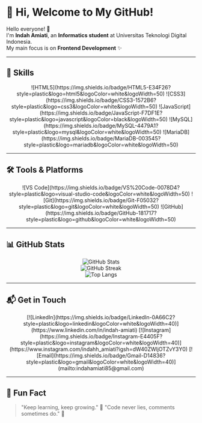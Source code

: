 # 🌸 Hi, Welcome to My GitHub!  

Hello everyone! 👋  
I'm **Indah Amiati**, an **Informatics student** at Universitas Teknologi Digital Indonesia.  
My main focus is on **Frontend Development** ✨  

---

## 🚀 Skills
<div align="center" style="display:flex; gap:10px; flex-wrap:wrap; justify-content:center">
![HTML5](https://img.shields.io/badge/HTML5-E34F26?style=plastic&logo=html5&logoColor=white&logoWidth=50)  
![CSS3](https://img.shields.io/badge/CSS3-1572B6?style=plastic&logo=css3&logoColor=white&logoWidth=50)  
![JavaScript](https://img.shields.io/badge/JavaScript-F7DF1E?style=plastic&logo=javascript&logoColor=black&logoWidth=50)  
![MySQL](https://img.shields.io/badge/MySQL-4479A1?style=plastic&logo=mysql&logoColor=white&logoWidth=50)  
![MariaDB](https://img.shields.io/badge/MariaDB-003545?style=plastic&logo=mariadb&logoColor=white&logoWidth=50)  
</div>

---

## 🛠️ Tools & Platforms
<div align="center" style="display:flex; gap:10px; flex-wrap:wrap; justify-content:center">
![VS Code](https://img.shields.io/badge/VS%20Code-0078D4?style=plastic&logo=visual-studio-code&logoColor=white&logoWidth=50)  
![Git](https://img.shields.io/badge/Git-F05032?style=plastic&logo=git&logoColor=white&logoWidth=50)  
![GitHub](https://img.shields.io/badge/GitHub-181717?style=plastic&logo=github&logoColor=white&logoWidth=50)  
</div>  

---

## 📊 GitHub Stats
<p align="center">
  <img src="https://github-readme-stats.vercel.app/api?username=Indah135&show_icons=true&theme=radical" alt="GitHub Stats" />
  <br/>
  <img src="https://nirzak-streak-stats.vercel.app/?user=Indah135&theme=radical&hide_border=true" alt="GitHub Streak" />
  <br/>
  <img src="https://github-readme-stats.vercel.app/api/top-langs/?username=Indah135&layout=compact&theme=radical" alt="Top Langs" />
</p>

---

## 📬 Get in Touch
<div align="center" style="display:flex; gap:15px; flex-wrap:wrap; justify-content:center">
[![LinkedIn](https://img.shields.io/badge/LinkedIn-0A66C2?style=plastic&logo=linkedin&logoColor=white&logoWidth=40)](https://www.linkedin.com/in/indah-amiati)  
[![Instagram](https://img.shields.io/badge/Instagram-E4405F?style=plastic&logo=instagram&logoColor=white&logoWidth=40)](https://www.instagram.com/indahh_amiati?igsh=dW40ZWljOTZvY3Y0)  
[![Email](https://img.shields.io/badge/Gmail-D14836?style=plastic&logo=gmail&logoColor=white&logoWidth=40)](mailto:indahamiati85@gmail.com)
</div>  

---

## 🌼 Fun Fact
> "Keep learning, keep growing." 🌱
> "Code never lies, comments sometimes do." 📝  
